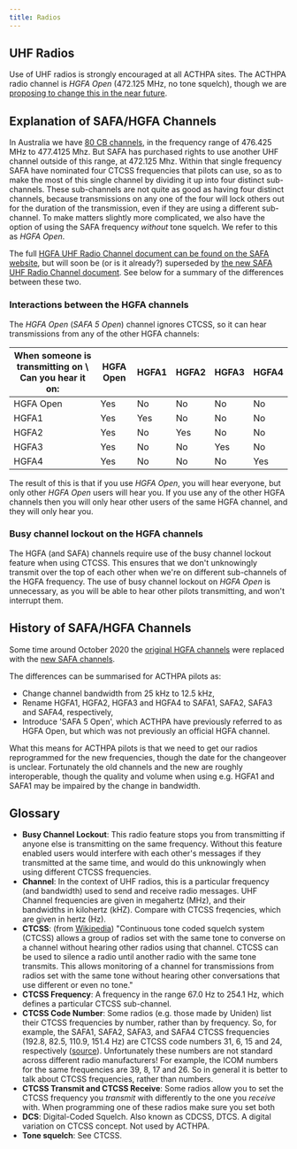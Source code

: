 ```yaml
---
title: Radios
---
```


## UHF Radios

Use of UHF radios is strongly encouraged at all ACTHPA sites.
The ACTHPA radio channel is *HGFA Open* (472.125 MHz, no tone squelch), though we are [proposing to change this in the near future](/events/radio-policy-proposal).

## Explanation of SAFA/HGFA Channels

In Australia we have [80 CB channels](https://en.wikipedia.org/wiki/UHF_CB#UHF_CB_band_plan), in the frequency range of 476.425 MHz to 477.4125 Mhz.
But SAFA has purchased rights to use another UHF channel outside of this range, at 472.125 Mhz.
Within that single frequency SAFA have nominated four CTCSS frequencies that pilots can use, so as to make the most of this single channel by dividing it up into four distinct sub-channels.
These sub-channels are not quite as good as having four distinct channels, because transmissions on any one of the four will lock others out for the duration of the transmission, even if they are using a different sub-channel.
To make matters slightly more complicated, we also have the option of using the SAFA frequency *without* tone squelch.
We refer to this as *HGFA Open*.

The full [HGFA UHF Radio Channel document can be found on the SAFA website](https://www.safa.asn.au/resources/HGFA_UHF_Radio_Channel.pdf), but will soon be (or is it already?) superseded by [the new SAFA UHF Radio Channel document](http://members.hgfa.asn.au/isonic-downloaddoc.php?docid=0X0X1X1X47cDNnTHFRcmdyam93bG5oUVF0V3FSdz09).
See below for a summary of the differences between these two.

### Interactions between the HGFA channels

The *HGFA Open* (*SAFA 5 Open*) channel ignores CTCSS, so it can hear transmissions from any of the other HGFA channels:

| When someone is transmitting on &#92; Can you hear it on: | HGFA Open | HGFA1  | HGFA2  | HGFA3  | HGFA4  |
| --------------------------------- | --------- | ------ | ------ | ------ | ------ |
| HGFA Open                         | Yes       | No     | No     | No     | No     |
| HGFA1                             | Yes       | Yes    | No     | No     | No     |
| HGFA2                             | Yes       | No     | Yes    | No     | No     |
| HGFA3                             | Yes       | No     | No     | Yes    | No     |
| HGFA4                             | Yes       | No     | No     | No     | Yes    |

The result of this is that if you use *HGFA Open*, you will hear everyone, but only other *HGFA Open* users will hear you.
If you use any of the other HGFA channels then you will only hear other users of the same HGFA channel, and they will only hear you.

### Busy channel lockout on the HGFA channels

The HGFA (and SAFA) channels require use of the busy channel lockout feature when using CTCSS.
This ensures that we don't unknowingly transmit over the top of each other when we're on different sub-channels of the HGFA frequency.
The use of busy channel lockout on *HGFA Open* is unnecessary, as you will be able to hear other pilots transmitting, and won't interrupt them.

## History of SAFA/HGFA Channels

Some time around October 2020 the [original HGFA channels](https://www.safa.asn.au/resources/HGFA_UHF_Radio_Channel.pdf) were replaced with the [new SAFA channels](http://members.hgfa.asn.au/isonic-downloaddoc.php?docid=0X0X1X1X47cDNnTHFRcmdyam93bG5oUVF0V3FSdz09).

The differences can be summarised for ACTHPA pilots as:

- Change channel bandwidth from 25 kHz to 12.5 kHz,
- Rename HGFA1, HGFA2, HGFA3 and HGFA4 to SAFA1, SAFA2, SAFA3 and SAFA4, respectively,
- Introduce 'SAFA 5 Open', which ACTHPA have previously referred to as HGFA Open, but which was not previously an official HGFA channel.

What this means for ACTHPA pilots is that we need to get our radios reprogrammed for the new frequencies, though the date for the changeover is unclear.
Fortunately the old channels and the new are roughly interoperable, though the quality and volume when using e.g. HGFA1 and SAFA1 may be impaired by the change in bandwidth.

## Glossary

- **Busy Channel Lockout**: This radio feature stops you from transmitting if anyone else is transmitting on the same frequency. Without this feature enabled users would interfere with each other's messages if they transmitted at the same time, and would do this unknowingly when using different CTCSS frequencies.
- **Channel**: In the context of UHF radios, this is a particular frequency (and bandwidth) used to send and receive radio messages. UHF Channel frequencies are given in megahertz (MHz), and their bandwidths in kilohertz (kHZ). Compare with CTCSS freqencies, which are given in hertz (Hz).
- **CTCSS**: (from [Wikipedia](https://en.wikipedia.org/wiki/UHF_CB#CTCSS)) "Continuous tone coded squelch system (CTCSS) allows a group of radios set with the same tone to converse on a channel without hearing other radios using that channel. CTCSS can be used to silence a radio until another radio with the same tone transmits. This allows monitoring of a channel for transmissions from radios set with the same tone without hearing other conversations that use different or even no tone."
- **CTCSS Frequency**: A frequency in the range 67.0 Hz to 254.1 Hz, which defines a particular CTCSS sub-channel.
- **CTCSS Code Number**: Some radios (e.g. those made by Uniden) list their CTCSS frequencies by number, rather than by frequency. So, for example, the SAFA1, SAFA2, SAFA3, and SAFA4 CTCSS frequencies (192.8, 82.5, 110.9, 151.4 Hz) are CTCSS code numbers 31, 6, 15 and 24, respectively ([source](https://www.uniden.com.au/wp-content/uploads/OM_XTRAK_40.pdf)). Unfortunately these numbers are not standard across different radio manufacturers! For example, the ICOM numbers for the same frequencies are 39, 8, 17 and 26. So in general it is better to talk about CTCSS frequencies, rather than numbers.
- **CTCSS Transmit and CTCSS Receive**: Some radios allow you to set the CTCSS frequency you *transmit* with differently to the one you *receive* with. When programming one of these radios make sure you set both
- **DCS**: Digital-Coded Squelch. Also known as CDCSS, DTCS. A digital variation on CTCSS concept. Not used by ACTHPA.
- **Tone squelch**: See CTCSS.
